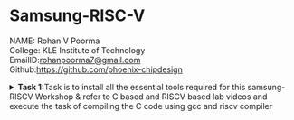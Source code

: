 # Samsung-RISC-V
NAME: Rohan V Poorma  
College: KLE Institute of Technology  
EmailID:rohanpoorma7@gmail.com   
Github:https://github.com/phoenix-chipdesign   


<details>
<summary><b>Task 1:</b>Task is to install all the essential tools required for this samsung-RISCV  Workshop & refer to C based and RISCV based lab videos and execute the task of compiling the C code using gcc and riscv compiler</summary><br>

### Install Ubuntu 20.04 LTS on Oracle Virtual Machine Box

Firstly, I have downloaded the virtual box from the links provided to us and
loaded a linux version with image dock file sent  
![Ubuntu and VMBox Installation](https://github.com/phoenix-chipdesign/Samsung-RISC-V/blob/main/Task%201/virtual_machine_installed.png)

### C Language based LAB
I have successfully run the virtual machine and compiled the tasks.

Initial task is:-

### write a program to compile the sum of first 5 natural numbers in c:

we have written the code sum of 1st 5 numbers in leafpad as shown below.

```
gcc sum_1ton.c

./a.out
```

this code will be run in terminal to get output as 15 for 1st 5 numbers as shown below :


![image](https://github.com/phoenix-chipdesign/Samsung-RISC-V/blob/main/Task%201/cat%20Command.png)

### RISCV based LAB

1. Using the cat command, the entire C code will be displayed on the terminal.
   
![image](https://github.com/phoenix-chipdesign/Samsung-RISC-V/blob/main/Task%201/RISCV_C_CODE_O1.png)

2. A program is run to obtain risc-v version of the code previously written in c:

  	 ```
	riscv64-unknown-elf-gcc -O1 -mabi=lp64 -march=rv64i -o sum_1ton.o sum_1ton.c
	```

![image](https://github.com/phoenix-chipdesign/Samsung-RISC-V/blob/main/Task%201/RISCV_CODE_Ofast.png)


3. As the whole version of above code looks lengthier we have used below code to make it shorter
	
 	```
	riscv64 -unknown-elf-objdump -d sum1ton.o | less
	```
 
& we have obtained the required main part to compare the execution in assembly language as shown below :

	
 
![image](https://github.com/phoenix-chipdesign/Samsung-RISC-V/blob/main/Task%201/Objdump%20using%20-Ofast%20format.png)

4. Open the same terminal and run the given command:
 
 	```
	riscv64-unknown-elf-gcc -Ofast -mabi=lp64 -march=rv64i -o sum_1ton.o sum_1ton.c
	``` 


![image](https://github.com/phoenix-chipdesign/Samsung-RISC-V/blob/main/Task%201/Objdump%20using%20-O1%20format.png)

5. As the whole version of above code looks lengthier as earlier we have used below code to make it shorter
	
 	```
	riscv64 -unknown-elf-objdump -d sum1ton.o | less
	```
 
& we have obtained the required main part to compare the execution in assembly language as shown below :

![image](https://github.com/phoenix-chipdesign/Samsung-RISC-V/blob/main/Task%201/C%20Code%20compiled%20on%20gcc%20Compiler.png)
